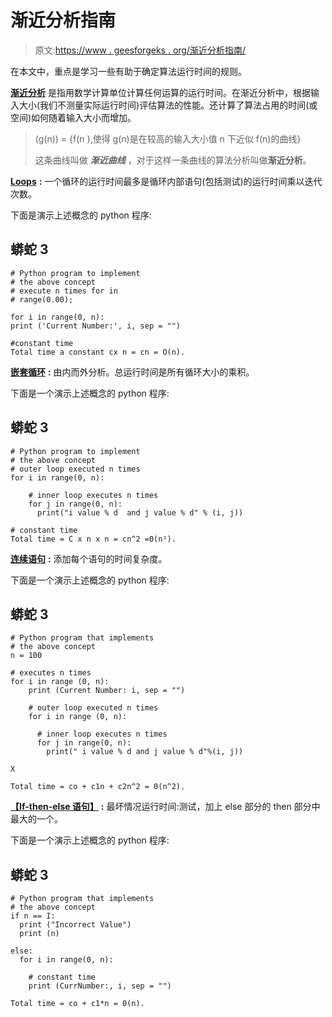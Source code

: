 # 渐近分析指南

> 原文:[https://www . geesforgeks . org/渐近分析指南/](https://www.geeksforgeeks.org/guidelines-for-asymptotic-analysis/)

在本文中，重点是学习一些有助于确定算法运行时间的规则。

[**渐近分析**](https://www.geeksforgeeks.org/analysis-of-algorithms-set-1-asymptotic-analysis/) 是指用数学计算单位计算任何运算的运行时间。在渐近分析中，根据输入大小(我们不测量实际运行时间)评估算法的性能。还计算了算法占用的时间(或空间)如何随着输入大小而增加。

> (g(n)) = {f(n ),使得 g(n)是在较高的输入大小值 n 下近似 f(n)的曲线}
> 
> 这条曲线叫做 ***渐近曲线*** ，对于这样一条曲线的算法分析叫做**渐近分析**。

[**Loops**](https://www.geeksforgeeks.org/python-for-loops/) **:** 一个循环的运行时间最多是循环内部语句(包括测试)的运行时间乘以迭代次数。

下面是演示上述概念的 python 程序:

## 蟒蛇 3

```
# Python program to implement
# the above concept
# execute n times for in
# range(0.00);

for i in range(0, n):
print ('Current Number:', i, sep = "")
```

```
#constant time 
Total time a constant cx n = cn = O(n).
```

[**嵌套循环**](https://www.geeksforgeeks.org/loops-in-python/) **:** 由内而外分析。总运行时间是所有循环大小的乘积。

下面是一个演示上述概念的 python 程序:

## 蟒蛇 3

```
# Python program to implement
# the above concept
# outer loop executed n times
for i in range(0, n):

    # inner loop executes n times
    for j in range(0, n):
      print("i value % d  and j value % d" % (i, j))
```

```
# constant time 
Total time = C x n x n = cn^2 =0(n²).
```

[**连续语句**](https://www.geeksforgeeks.org/statement-indentation-and-comment-in-python/) **:** 添加每个语句的时间复杂度。

下面是一个演示上述概念的 python 程序:

## 蟒蛇 3

```
# Python program that implements
# the above concept
n = 100

# executes n times
for i in range (0, n):
    print (Current Number: i, sep = "")

    # outer loop executed n times
    for i in range (0, n):

      # inner loop executes n times
      for j in range(0, n):
        print(" i value % d and j value % d"%(i, j))

X
```

```
Total time = co + c1n + c2n^2 = 0(n^2).
```

[**【If-then-else 语句】**](https://www.geeksforgeeks.org/decision-making-c-c-else-nested-else/) **:** 最坏情况运行时间:测试，加上 else 部分的 then 部分中最大的一个。

下面是一个演示上述概念的 python 程序:

## 蟒蛇 3

```
# Python program that implements
# the above concept
if n == I:
  print ("Incorrect Value")
  print (n)

else:
  for i in range(0, n):

    # constant time
    print (CurrNumber:, i, sep = "")
```

```
Total time = co + c1*n = 0(n).
```